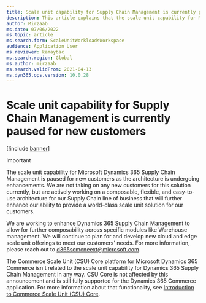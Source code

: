 ```yaml
---
title: Scale unit capability for Supply Chain Management is currently paused for new customers
description: This article explains that the scale unit capability for Microsoft Dynamics 365 Supply Chain Management is paused for new customers as the architecture is undergoing enhancements
author: Mirzaab
ms.date: 07/06/2022
ms.topic: article
ms.search.form: ScaleUnitWorkloadsWorkspace
audience: Application User
ms.reviewer: kamaybac
ms.search.region: Global
ms.author: mirzaab
ms.search.validFrom: 2021-04-13
ms.dyn365.ops.version: 10.0.28
---
```


# Scale unit capability for Supply Chain Management is currently paused for new customers

[!include [banner](../includes/banner.md)]

> [!IMPORTANT]
> The scale unit capability for Microsoft Dynamics 365 Supply Chain Management is paused for new customers as the architecture is undergoing enhancements. We are not taking on any new customers for this solution currently, but are actively working on a composable, flexible, and easy-to-use architecture for our Supply Chain line of business that will further enhance our ability to provide a world-class scale unit solution for our customers.
>
> We are working to enhance Dynamics 365 Supply Chain Management to allow for further composability across specific modules like Warehouse management. We will continue to plan for and develop new cloud and edge scale unit offerings to meet our customers' needs. For more information, please reach out to [d365scmcneext@microsoft.com](mailto:d365scmcneext@microsoft.com).
>
> The Commerce Scale Unit (CSU) Core platform for Microsoft Dynamics 365 Commerce isn't related to the scale unit capability for Dynamics 365 Supply Chain Management in any way. CSU Core is not affected by this announcement and is still fully supported for the Dynamics 365 Commerce application. For more information about that functionality, see [Introduction to Commerce Scale Unit (CSU) Core](../../commerce/dev-itpro/CSU-core.md).

